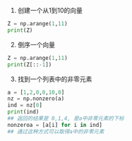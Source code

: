 1. 创建一个从1到10的向量
```python
Z = np.arange(1,11)
print(Z)
```
2. 倒序一个向量
```python
Z = np.arange(1,11)
print(Z[::-1])
```
3. 找到一个列表中的非零元素
```python
a = [1,2,0,0,10,0]
nz = np.nonzero(a)
ind = nz[0]
print(ind)
## 返回的结果是 0,1,4, 是a中非零元素的下标
nonzeroa = [a[i] for i in ind]
## 通过这种方式可以取得a中的非零元素
```

